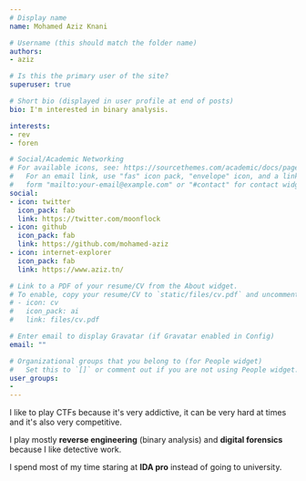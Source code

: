 ```yaml
---
# Display name
name: Mohamed Aziz Knani

# Username (this should match the folder name)
authors:
- aziz

# Is this the primary user of the site?
superuser: true

# Short bio (displayed in user profile at end of posts)
bio: I'm interested in binary analysis.

interests:
- rev
- foren

# Social/Academic Networking
# For available icons, see: https://sourcethemes.com/academic/docs/page-builder/#icons
#   For an email link, use "fas" icon pack, "envelope" icon, and a link in the
#   form "mailto:your-email@example.com" or "#contact" for contact widget.
social:
- icon: twitter
  icon_pack: fab
  link: https://twitter.com/moonflock
- icon: github
  icon_pack: fab
  link: https://github.com/mohamed-aziz
- icon: internet-explorer
  icon_pack: fab
  link: https://www.aziz.tn/

# Link to a PDF of your resume/CV from the About widget.
# To enable, copy your resume/CV to `static/files/cv.pdf` and uncomment the lines below.
# - icon: cv
#   icon_pack: ai
#   link: files/cv.pdf

# Enter email to display Gravatar (if Gravatar enabled in Config)
email: ""

# Organizational groups that you belong to (for People widget)
#   Set this to `[]` or comment out if you are not using People widget.
user_groups:
-
---
```


I like to play CTFs because it's very addictive, it can be very hard at times and it's also very competitive.

I play mostly **reverse engineering** (binary analysis) and **digital forensics** because I like detective work.

I spend most of my time staring at **IDA pro** instead of going to university.
